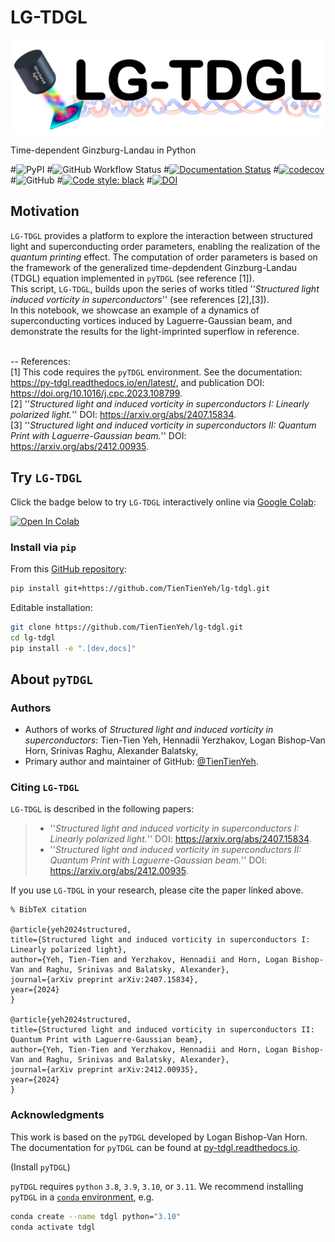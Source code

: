 # LG-TDGL

![testtesttest](docs/logo.png)

Time-dependent Ginzburg-Landau in Python

#![PyPI](https://img.shields.io/pypi/v/tdgl)
#![GitHub Workflow Status](https://img.shields.io/github/actions/workflow/status/loganbvh/py-tdgl/lint-and-test.yml?branch=main)
#[![Documentation Status](https://readthedocs.org/projects/py-tdgl/badge/?version=latest)](https://py-tdgl.readthedocs.io/en/latest/?badge=latest)
#[![codecov](https://codecov.io/gh/loganbvh/py-tdgl/branch/main/graph/badge.svg?token=VXdxJKP6Ag)](https://codecov.io/gh/loganbvh/py-tdgl)
#![GitHub](https://img.shields.io/github/license/loganbvh/py-tdgl)
#[![Code style: black](https://img.shields.io/badge/code%20style-black-000000.svg)](https://github.com/psf/black)
#[![DOI](https://zenodo.org/badge/535746543.svg)](https://zenodo.org/badge/latestdoi/535746543)


## Motivation

`LG-TDGL` provides a platform to explore the interaction between structured light and superconducting order parameters, enabling the realization of the *quantum printing* effect. The computation of order parameters is based on the framework of the generalized time-depdendent Ginzburg-Landau (TDGL) equation implemented in `pyTDGL` (see reference [1]). <br>
This script, `LG-TDGL`, builds upon the series of works titled ''*Structured light induced vorticity in superconductors*'' (see references [2],[3]). <br>
In this notebook, we showcase an example of a dynamics of superconducting vortices induced by Laguerre-Gaussian beam, and demonstrate the results for the light-imprinted superflow in reference.<br>
<br>

--
References:<br>
[1] This code requires the `pyTDGL` environment. See the documentation: https://py-tdgl.readthedocs.io/en/latest/, and publication DOI: https://doi.org/10.1016/j.cpc.2023.108799. <br>
[2] ''*Structured light and induced vorticity in superconductors I: Linearly polarized light.*'' DOI: https://arxiv.org/abs/2407.15834. <br>
[3] ''*Structured light and induced vorticity in superconductors II: Quantum Print with Laguerre-Gaussian beam.*'' DOI: https://arxiv.org/abs/2412.00935. <br>

## Try `LG-TDGL`

Click the badge below to try `LG-TDGL` interactively online via [Google Colab](https://colab.research.google.com/):

[![Open In Colab](https://colab.research.google.com/assets/colab-badge.svg)](https://colab.research.google.com/github/TienTienYeh/lg-tdgl/blob/main/docs/quickstart.ipynb)


### Install via `pip`

From this [GitHub repository](https://github.com/TienTienYeh/lg-tdgl/):

```bash
pip install git+https://github.com/TienTienYeh/lg-tdgl.git
```

Editable installation:

```bash
git clone https://github.com/TienTienYeh/lg-tdgl.git
cd lg-tdgl
pip install -e ".[dev,docs]"
```
## About `pyTDGL`

### Authors

- Authors of works of *Structured light and induced vorticity in superconductors*: Tien-Tien Yeh, Hennadii Yerzhakov, Logan Bishop-Van Horn, Srinivas Raghu, Alexander Balatsky, 
- Primary author and maintainer of GitHub: [@TienTienYeh](https://github.com/TienTienYeh/).

### Citing `LG-TDGL`

`LG-TDGL` is described in the following papers:

>* ''*Structured light and induced vorticity in superconductors I: Linearly polarized light.*'' DOI: https://arxiv.org/abs/2407.15834. 
>* ''*Structured light and induced vorticity in superconductors II: Quantum Print with Laguerre-Gaussian beam.*'' DOI: https://arxiv.org/abs/2412.00935. 

If you use `LG-TDGL` in your research, please cite the paper linked above.

    % BibTeX citation

    @article{yeh2024structured,
    title={Structured light and induced vorticity in superconductors I: Linearly polarized light},
    author={Yeh, Tien-Tien and Yerzhakov, Hennadii and Horn, Logan Bishop-Van and Raghu, Srinivas and Balatsky, Alexander},
    journal={arXiv preprint arXiv:2407.15834},
    year={2024}
    }
    
    @article{yeh2024structured,
    title={Structured light and induced vorticity in superconductors II: Quantum Print with Laguerre-Gaussian beam},
    author={Yeh, Tien-Tien and Yerzhakov, Hennadii and Horn, Logan Bishop-Van and Raghu, Srinivas and Balatsky, Alexander},
    journal={arXiv preprint arXiv:2412.00935},
    year={2024}
    }


### Acknowledgments

This work is based on the `pyTDGL` developed by Logan Bishop-Van Horn.
The documentation for `pyTDGL` can be found at [py-tdgl.readthedocs.io](https://py-tdgl.readthedocs.io/en/latest/).

(Install `pyTDGL`)

`pyTDGL` requires `python` `3.8`, `3.9`, `3.10`, or `3.11`. We recommend installing `pyTDGL` in a [`conda` environment](https://conda.io/projects/conda/en/latest/user-guide/tasks/manage-environments.html), e.g.

```bash
conda create --name tdgl python="3.10"
conda activate tdgl
```



